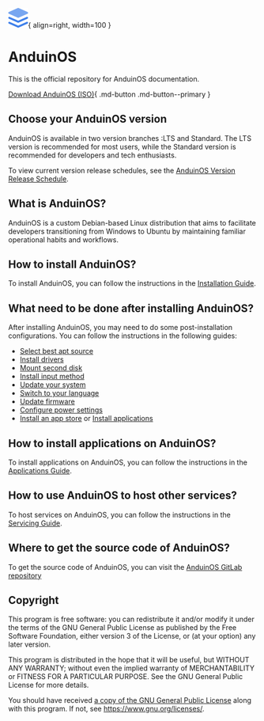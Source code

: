![AnduinOS Logo](./Assets/logo.svg){ align=right, width=100 }

# AnduinOS

This is the official repository for AnduinOS documentation.

[Download AnduinOS (ISO)](https://www.anduinos.com/){ .md-button .md-button--primary }

## Choose your AnduinOS version

AnduinOS is available in two version branches :LTS and Standard. The LTS version is recommended for most users, while the Standard version is recommended for developers and tech enthusiasts.

To view current version release schedules, see the [AnduinOS Version Release Schedule](./VERSIONS.md).

## What is AnduinOS?

AnduinOS is a custom Debian-based Linux distribution that aims to facilitate developers transitioning from Windows to Ubuntu by maintaining familiar operational habits and workflows.

## How to install AnduinOS?

To install AnduinOS, you can follow the instructions in the [Installation Guide](./Install/./System-Requirements.md).

## What need to be done after installing AnduinOS?

After installing AnduinOS, you may need to do some post-installation configurations. You can follow the instructions in the following guides:

* [Select best apt source](./Install/Select-Best-Apt-Source.md)
* [Install drivers](./Install/Install-Drivers.md)
* [Mount second disk](./Install/Mount-Second-Disk.md)
* [Install input method](./Install/Install-Input-Method.md)
* [Update your system](./Install/Update-Your-System.md)
* [Switch to your language](./Install/Switch-To-Your-Language.md)
* [Update firmware](./Install/Upgrade-Firmware.md)
* [Configure power settings](./Install/Configure-Power-Settings.md)
* [Install an app store](./Install/Install-An-App-Store.md) or [Install applications](./Applications/Introduction.md)

## How to install applications on AnduinOS?

To install applications on AnduinOS, you can follow the instructions in the [Applications Guide](./Applications/Introduction.md).

## How to use AnduinOS to host other services?

To host services on AnduinOS, you can follow the instructions in the [Servicing Guide](./Servicing/Introduction.md).

## Where to get the source code of AnduinOS?

To get the source code of AnduinOS, you can visit the [AnduinOS GitLab repository](https://gitlab.aiursoft.cn/anduin/anduinos)

## Copyright

This program is free software: you can redistribute it and/or modify it under the terms of the GNU General Public License as published by the Free Software Foundation, either version 3 of the License, or (at your option) any later version.

This program is distributed in the hope that it will be useful, but WITHOUT ANY WARRANTY; without even the implied warranty of MERCHANTABILITY or FITNESS FOR A PARTICULAR PURPOSE.  See the GNU General Public License for more details.

You should have received [a copy of the GNU General Public License](https://gitlab.aiursoft.cn/anduin/anduinos/-/blob/1.2/LICENSE) along with this program. If not, see <https://www.gnu.org/licenses/>.
